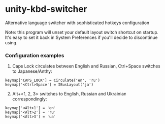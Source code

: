 unity-kbd-switcher
==================

Alternative language switcher with sophisticated hotkeys configuration

Note: this program will unset your default layout switch shortcut on startup. It's easy to set it back in System Preferences if you'll decide to discontinue using.

### Configuration examples

1. Caps Lock circulates between English and Russian, Ctrl+Space switches to Japanese/Anthy:
 
 ```nohighlight
 keymap['CAPS_LOCK'] = Circulate('en', 'ru')
 keymap['<Ctrl>Space'] = IBusLayout('ja')
 ```
 
2. Alt+&lt;1, 2, 3&gt; switches to English, Russian and Ukrainian correspondingly:
 
 ```nohighlight
 keymap['<Alt>1'] = 'en'
 keymap['<Alt>2'] = 'ru'
 keymap['<Alt>3'] = 'ua'
 ```
